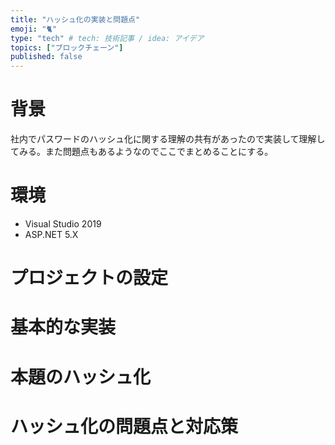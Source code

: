 ```yaml
---
title: "ハッシュ化の実装と問題点"
emoji: "🐈"
type: "tech" # tech: 技術記事 / idea: アイデア
topics: ["ブロックチェーン"]
published: false
---
```


# 背景
<!-- 昨年５月頃からブロックチェーン界隈に興味を持ち学習を始め今年1月からブロックチェーン界隈に片足を突っ込んだものの、自己学習としてオライリーの公式本やMicrosoftの公式ドキュメントをなぞっただけで、一つも知識として身についていないと痛感しているため、理解した用語やアルゴリズムはここで言語化しておき、後で見返すことにする。 -->
社内でパスワードのハッシュ化に関する理解の共有があったので実装して理解してみる。また問題点もあるようなのでここでまとめることにする。

# 環境
- Visual Studio 2019
- ASP.NET 5.X

# プロジェクトの設定



# 基本的な実装



# 本題のハッシュ化



# ハッシュ化の問題点と対応策